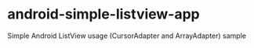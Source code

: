 # android-simple-listview-app
Simple Android ListView usage (CursorAdapter and ArrayAdapter) sample
